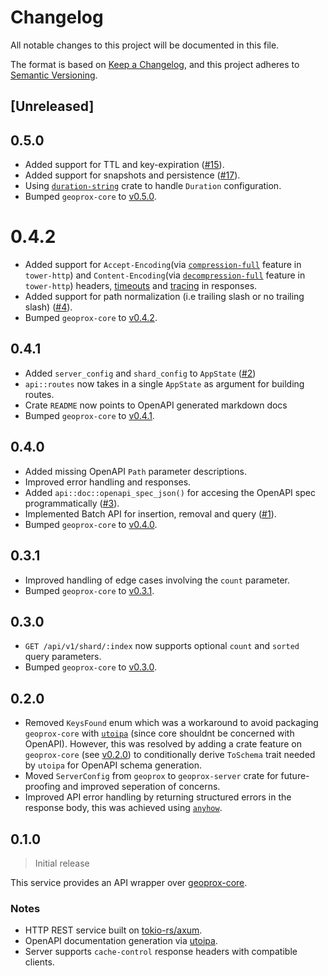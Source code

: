 # Changelog

All notable changes to this project will be documented in this file.

The format is based on [Keep a Changelog](https://keepachangelog.com/en/1.1.0/),
and this project adheres to [Semantic Versioning](https://semver.org/spec/v2.0.0.html).

## [Unreleased]

## 0.5.0

- Added support for TTL and key-expiration ([#15](https://github.com/ezrasingh/geoprox/issues/15)).
- Added support for snapshots and persistence ([#17](https://github.com/ezrasingh/geoprox/issues/17)).
- Using [`duration-string`](https://crates.io/crates/duration-string) crate to handle `Duration` configuration.
- Bumped `geoprox-core` to [v0.5.0](https://crates.io/crates/geoprox-core/0.5.0).

# 0.4.2

- Added support for `Accept-Encoding`(via [`compression-full`](https://docs.rs/crate/tower-http/0.5.2/features#compression-full) feature in `tower-http`) and `Content-Encoding`(via [`decompression-full`](https://docs.rs/crate/tower-http/0.5.2/features#decompression-full) feature in `tower-http`) headers, [timeouts](https://docs.rs/crate/tower-http/0.5.2/features#timeout) and [tracing](https://docs.rs/crate/tower-http/0.5.2/features#trace) in responses.
- Added support for path normalization (i.e trailing slash or no trailing slash) ([#4](https://github.com/ezrasingh/geoprox/issues/4)).
- Bumped `geoprox-core` to [v0.4.2](https://crates.io/crates/geoprox-core/0.4.2).

## 0.4.1

- Added `server_config` and `shard_config` to `AppState` ([#2](https://github.com/ezrasingh/geoprox/issues/2))
- `api::routes` now takes in a single `AppState` as argument for building routes.
- Crate `README` now points to OpenAPI generated markdown docs
- Bumped `geoprox-core` to [v0.4.1](https://crates.io/crates/geoprox-core/0.4.1).

## 0.4.0

- Added missing OpenAPI `Path` parameter descriptions.
- Improved error handling and responses.
- Added `api::doc::openapi_spec_json()` for accesing the OpenAPI spec programmatically ([#3](https://github.com/ezrasingh/geoprox/issues/3)).
- Implemented Batch API for insertion, removal and query ([#1](https://github.com/ezrasingh/geoprox/issues/1)).
- Bumped `geoprox-core` to [v0.4.0](https://crates.io/crates/geoprox-core/0.4.0).

## 0.3.1

- Improved handling of edge cases involving the `count` parameter.
- Bumped `geoprox-core` to [v0.3.1](https://crates.io/crates/geoprox-core/0.3.1).

## 0.3.0

- `GET /api/v1/shard/:index` now supports optional `count` and `sorted` query parameters.
- Bumped `geoprox-core` to [v0.3.0](https://crates.io/crates/geoprox-core/0.3.0).

## 0.2.0

- Removed `KeysFound` enum which was a workaround to avoid packaging `geoprox-core` with [`utoipa`](https://crates.io/crates/utoipa) (since core shouldnt be concerned with OpenAPI). However, this was resolved by adding a crate feature on `geoprox-core` (see [v0.2.0](https://crates.io/crates/geoprox-core/0.2.0)) to conditionally derive `ToSchema` trait needed by `utoipa` for OpenAPI schema generation.
- Moved `ServerConfig` from `geoprox` to `geoprox-server` crate for future-proofing and improved seperation of concerns.
- Improved API error handling by returning structured errors in the response body, this was achieved using [`anyhow`](https://crates.io/crates/anyhow).

## 0.1.0

> Initial release

This service provides an API wrapper over [geoprox-core](../geoprox-core/README.md).

### Notes

- HTTP REST service built on [tokio-rs/axum](https://github.com/tokio-rs/axum).
- OpenAPI documentation generation via [utoipa](https://github.com/juhaku/utoipa).
- Server supports `cache-control` response headers with compatible clients.
